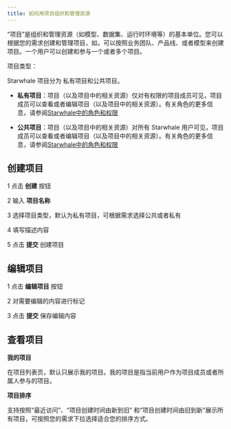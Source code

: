 ```yaml
---
title: 如何用项目组织和管理资源
---
```


“项目”是组织和管理资源（如模型、数据集、运行时环境等）的基本单位。您可以根据您的需求创建和管理项目，如，可以按照业务团队、产品线、或者模型来创建项目。一个用户可以创建和参与一个或者多个项目。

项目类型：

Starwhale 项目分为 私有项目和公共项目。

- **私有项目**：项目（以及项目中的相关资源）仅对有权限的项目成员可见，项目成员可以查看或者编辑项目（以及项目中的相关资源）。有关角色的更多信息，请参阅[Starwhale中的角色和权限](roles-permissions)

- **公共项目**：项目（以及项目中的相关资源）对所有 Starwhale 用户可见，项目成员可以查看或者编辑项目（以及项目中的相关资源）。有关角色的更多信息，请参阅[Starwhale中的角色和权限](roles-permissions)

## 创建项目

1 点击 **创建** 按钮

2 输入 **项目名称**

3 选择项目类型，默认为私有项目，可根据需求选择公共或者私有

4 填写描述内容

5 点击 **提交** 创建项目

## 编辑项目

1 点击 **编辑项目** 按钮

2 对需要编辑的内容进行标记

3 点击 **提交** 保存编辑内容

## 查看项目

**我的项目**

在项目列表页，默认只展示我的项目。我的项目是指当前用户作为项目成员或者所属人参与的项目。

**项目排序**

支持按照“最近访问”、“项目创建时间由新到旧” 和“项目创建时间由旧到新”展示所有项目，可按照您的需求下拉选择适合您的排序方式。
